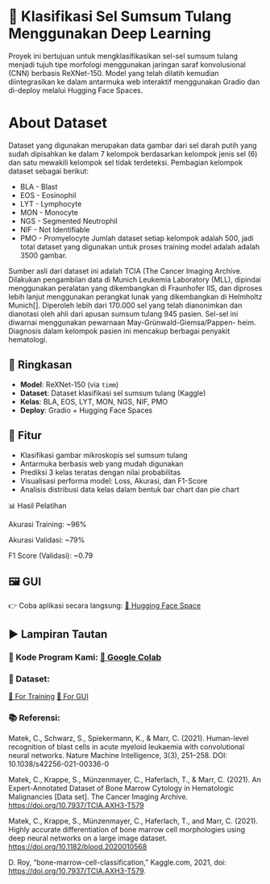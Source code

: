 # 🔬 Klasifikasi Sel Sumsum Tulang Menggunakan Deep Learning

Proyek ini bertujuan untuk mengklasifikasikan sel-sel sumsum tulang menjadi tujuh tipe morfologi menggunakan jaringan saraf konvolusional (CNN) berbasis ReXNet-150. Model yang telah dilatih kemudian diintegrasikan ke dalam antarmuka web interaktif menggunakan Gradio dan di-deploy melalui Hugging Face Spaces.

# About Dataset
Dataset yang digunakan merupakan data gambar dari sel darah putih yang sudah dipisahkan ke dalam 7 kelompok berdasarkan kelompok jenis sel (6) dan satu mewakili kelompok sel tidak terdeteksi. Pembagian kelompok dataset sebagai berikut:

- BLA - Blast
- EOS - Eosinophil
- LYT - Lymphocyte
- MON - Monocyte
- NGS - Segmented Neutrophil
- NIF - Not Identifiable
- PMO - Promyelocyte
Jumlah dataset setiap kelompok adalah 500, jadi total dataset yang digunakan untuk proses training model adalah adalah 3500 gambar.

Sumber asli dari dataset ini adalah TCIA (The Cancer Imaging Archive. Dilakukan pengambilan data di Munich Leukemia Laboratory (MLL), dipindai menggunakan peralatan yang dikembangkan di Fraunhofer IIS, dan diproses lebih lanjut menggunakan perangkat lunak yang dikembangkan di Helmholtz Munich[]. Diperoleh lebih dari 170.000 sel yang telah dianonimkan dan dianotasi oleh ahli dari apusan sumsum tulang 945 pasien. Sel-sel ini diwarnai menggunakan pewarnaan May-Grünwald-Giemsa/Pappen- heim. Diagnosis dalam kelompok pasien ini mencakup berbagai penyakit hematologi.


## 🧠 Ringkasan

- **Model**: ReXNet-150 (via `timm`)
- **Dataset**: Dataset klasifikasi sel sumsum tulang (Kaggle)
- **Kelas**: BLA, EOS, LYT, MON, NGS, NIF, PMO
- **Deploy**: Gradio + Hugging Face Spaces

## 🚀 Fitur

- Klasifikasi gambar mikroskopis sel sumsum tulang
- Antarmuka berbasis web yang mudah digunakan
- Prediksi 3 kelas teratas dengan nilai probabilitas
- Visualisasi performa model: Loss, Akurasi, dan F1-Score
- Analisis distribusi data kelas dalam bentuk bar chart dan pie chart

📊 Hasil Pelatihan

Akurasi Training: ~96%

Akurasi Validasi: ~79%

F1 Score (Validasi): ~0.79

## 🖼️ GUI

👉 Coba aplikasi secara langsung: [🔗 Hugging Face Space](https://huggingface.co/spaces/Finpropsmkel3/bone-marrow-classifier-gui/tree/main)

## ▶️ Lampiran Tautan

### 📄 Kode Program Kami: [🔗 Google Colab](https://colab.research.google.com/drive/1hjX2By_O8tePe4ajHOs55wlN7ha3fdku?usp=sharing)

### 🧠 Dataset: 
[🔗 For Training](https://drive.google.com/drive/folders/1ID8L4sfX80BjmAtt9jvzUAiP5NjFhVB0?usp=sharing)
[🔗 For GUI](https://drive.google.com/drive/folders/1iDF_jcVEMP6cvj1_JCbO5-1Xkwixj09i?usp=drive_link)



### 📚 Referensi:

Matek, C., Schwarz, S., Spiekermann, K., & Marr, C. (2021). Human-level recognition of blast cells in acute myeloid leukaemia with convolutional neural networks. Nature Machine Intelligence, 3(3), 251–258. DOI: 10.1038/s42256-021-00336-0

Matek, C., Krappe, S., Münzenmayer, C., Haferlach, T., & Marr, C. (2021). An Expert-Annotated Dataset of Bone Marrow Cytology in Hematologic Malignancies [Data set]. The Cancer Imaging Archive. https://doi.org/10.7937/TCIA.AXH3-T579

Matek, C., Krappe, S., Münzenmayer, C., Haferlach, T., and Marr, C. (2021). Highly accurate differentiation of bone marrow cell morphologies using deep neural networks on a large image dataset. https://doi.org/10.1182/blood.2020010568

D. Roy, “bone-marrow-cell-classification,” Kaggle.com, 2021, doi: https://doi.org/10.7937/TCIA.AXH3-T579.



